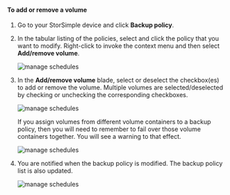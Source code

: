 <!--author=alkohli last changed: 01/02/17-->


#### <a name="to-add-or-remove-a-volume"></a>To add or remove a volume

1. Go to your StorSimple device and click **Backup policy**.

2. In the tabular listing of the policies, select and click the policy that you want to modify. Right-click to invoke the context menu and then select **Add/remove volume**.

    ![manage schedules](./media/storsimple-8000-add-remove-volume-backup-policy-u2/addvolbupol1.png)

3. In the **Add/remove volume** blade, select or deselect the checkbox(es) to add or remove the volume. Multiple volumes are selected/deselected by checking or unchecking the corresponding checkboxes.

    ![manage schedules](./media/storsimple-8000-add-remove-volume-backup-policy-u2/addvolbupol3.png)

    If you assign volumes from different volume containers to a backup policy, then you will need to remember to fail over those volume containers together. You will see a warning to that effect.

    ![manage schedules](./media/storsimple-8000-add-remove-volume-backup-policy-u2/addvolbupol2.png)

4. You are notified when the backup policy is modified. The backup policy list is also updated.

    ![manage schedules](./media/storsimple-8000-add-remove-volume-backup-policy-u2/addvolbupol6.png)




